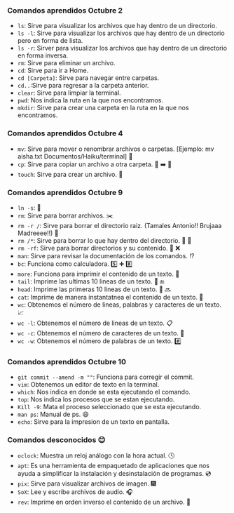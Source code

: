 ### Comandos aprendidos Octubre 2
* `ls`: Sirve para visualizar los archivos que hay dentro de un directorio.
* `ls -l`: Sirve para visualizar los archivos que hay dentro de un directorio pero en forma de lista.
* `ls -r`: Sirver para visualizar los archivos que hay dentro de un directorio en forma inversa.
* `rm`: Sirve para eliminar un archivo.
* `cd`: Sirve para ir a Home.
* `cd [Carpeta]`: Sirve para navegar entre carpetas.
* `cd..`:Sirve para regresar a la carpeta anterior.
* `clear`: Sirve para limpiar la terminal.
* `pwd`: Nos indica la ruta en la que nos encontramos.
* `mkdir`: Sirve para crear una carpeta en la ruta en la que nos encontramos.

### Comandos aprendidos Octubre 4
* `mv`: Sirve para mover o renombrar archivos o carpetas.
[Ejemplo: mv aisha.txt Documentos/Haiku/terminal]
:file_folder:
* `cp`: Sirve para copiar un archivo a otra carpeta. :page_facing_up: :arrow_right: :open_file_folder:
* `touch`: Sirve para crear un archivo. :page_facing_up:

### Comandos aprendidos Octubre 9
* `ln -s`:    :link:
* `rm`: Sirve para borrar archivos. :scissors:
* `rm -r /`: Sirve para borrar el directorio raiz. (Tamales Antonio!! Brujaaa Madreeee!!) :gun:
* `rm /*`: Sirve para borrar lo que hay dentro del directorio. :open_file_folder: :gun:
* `rm -rf`: Sirve para borrar directorios y su contenido. :open_file_folder: :x:
* `man`: Sirve para revisar la documentación de los comandos. :interrobang:
* `bc`: Funciona como calculadora. :five: :heavy_plus_sign: :eight:
* `more`: Funciona para imprimir el contenido de un texto. :fax:
* `tail`: Imprime las ultimas 10 lineas de un texto. :pencil: :end:
* `head`: Imprime las primeras 10 lineas de un texto. :page_facing_up: :soon:
* `cat`: Imprime de manera instantatnea el contenido de un texto. :page_with_curl:
* `wc`: Obtenemos el número de lineas, palabras y caracteres de un texto. :chart_with_upwards_trend:
* `wc -l`: Obtenemos el número de lineas de un texto. :clipboard:
* `wc -c`: Obtenemos el número de caracteres de un texto. :page_facing_up:
* `wc -w`: Obtenemos el número de palabras de un texto. :hash:

### Comandos aprendidos Octubre 10
* `git commit --amend -m ""`: Funciona para corregir el commit.
* `vim`: Obtenemos un editor de texto en la terminal.
* `which`: Nos indica en donde se esta ejecutando el comando.
* `top`: Nos indica los procesos que se estan ejecutando.
* `Kill -9`: Mata el proceso seleccionado que se esta ejecutando.
* `man ps`: Manual de ps. :smile:
* `echo`: Sirve para la impresion de un texto en pantalla.

### Comandos desconocidos :blush:
* `oclock`: Muestra un reloj análogo con la hora actual. :clock4:
* `apt`: Es una herramienta de empaquetado de aplicaciones que nos ayuda a simplificar la instalación y desinstalación de programas. :cd:
* `pix`: Sirve para visualizar archivos de imagen. :fireworks:
* `SoX`: Lee y escribe archivos de audio. :headphones:
* `rev`: Imprime en orden inverso el contenido de un archivo. :page_facing_up:
